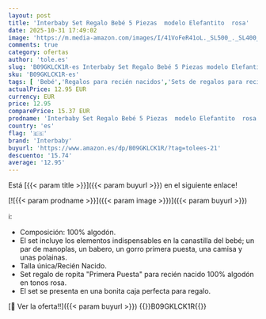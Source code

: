 ```yaml
---
layout: post
title: 'Interbaby Set Regalo Bebé 5 Piezas  modelo Elefantito  rosa'
date: 2025-10-31 17:49:02
image: 'https://m.media-amazon.com/images/I/41VoFeR41oL._SL500_._SL400_.jpg'
comments: true
category: ofertas
author: 'tole.es'
slug: 'B09GKLCK1R-es Interbaby Set Regalo Bebé 5 Piezas modelo Elefantito rosa'
sku: 'B09GKLCK1R-es'
tags: [ 'Bebé','Regalos para recién nacidos','Sets de regalos para recién nacidos','bebé','interbaby','🇪🇸', ]
actualPrice: 12.95 EUR
currency: EUR
price: 12.95
comparePrice: 15.37 EUR
prodname: 'Interbaby Set Regalo Bebé 5 Piezas  modelo Elefantito  rosa'
country: 'es'
flag: '🇪🇸'
brand: 'Interbaby'
buyurl: 'https://www.amazon.es/dp/B09GKLCK1R/?tag=tolees-21'
descuento: '15.74'
average: '12.95'
---
```


Está [{{< param title >}}]({{< param buyurl >}}) en el siguiente enlace!

[![{{< param prodname >}}]({{< param image >}})]({{< param buyurl >}})

ℹ️:

- Composición: 100% algodón.
- El set incluye los elementos indispensables en la canastilla del bebé; un par de manoplas, un babero, un gorro primera puesta, una camisa y unas polainas.
- Talla única/Recién Nacido.
- Set regalo de ropita "Primera Puesta" para recién nacido 100% algodón en tonos rosa.
- El set se presenta en una bonita caja perfecta para regalo.

[🛒 Ver la oferta!!]({{< param buyurl >}})
{{<world>}}B09GKLCK1R{{</world>}}
